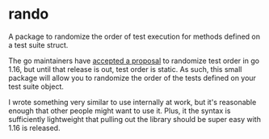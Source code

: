 # rando
A package to randomize the order of test execution for methods defined on a test
suite struct.

The go maintainers have [accepted a proposal](https://github.com/golang/go/issues/28592)
to randomize test order in go 1.16, but until that release is out, test order is static.
As such, this small package will allow you to randomize the order of the tests defined
on your test suite object.

I wrote something very similar to use internally at work, but it's reasonable
enough that other people might want to use it. Plus, it the syntax is sufficiently
lightweight that pulling out the library should be super easy with 1.16 is released.

